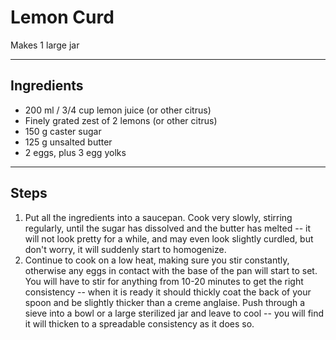 # Lemon Curd

Makes 1 large jar

---

## Ingredients

* 200 ml / 3/4 cup lemon juice (or other citrus)
* Finely grated zest of 2 lemons (or other citrus)
* 150 g caster sugar
* 125 g unsalted butter
* 2 eggs, plus 3 egg yolks

---

## Steps

1.  Put all the ingredients into a saucepan. Cook very slowly, stirring regularly, until the sugar has dissolved and the butter has melted -- it will not look pretty for a while, and may even look slightly curdled, but don't worry, it will suddenly start to homogenize.
2.  Continue to cook on a low heat, making sure you stir constantly, otherwise any eggs in contact with the base of the pan will start to set. You will have to stir for anything from 10-20 minutes to get the right consistency -- when it is ready it should thickly coat the back of your spoon and be slightly thicker than a creme anglaise. Push through a sieve into a bowl or a large sterilized jar and leave to cool -- you will find it will thicken to a spreadable consistency as it does so.